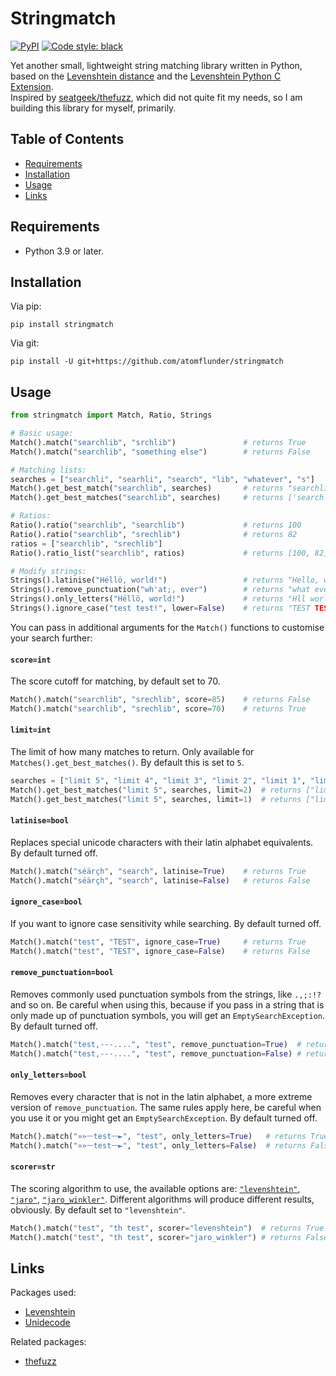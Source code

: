 # Stringmatch

[![PyPI](https://img.shields.io/pypi/v/stringmatch?color=blue)](https://pypi.org/project/stringmatch/) [![Code style: black](https://img.shields.io/badge/code%20style-black-000000.svg)](https://github.com/psf/black)


Yet another small, lightweight string matching library written in Python, based on the [Levenshtein distance](https://en.wikipedia.org/wiki/Levenshtein_distance) and the [Levenshtein Python C Extension](https://github.com/maxbachmann/Levenshtein).  
Inspired by [seatgeek/thefuzz](https://github.com/seatgeek/thefuzz), which did not quite fit my needs, so I am building this library for myself, primarily.

## Table of Contents
- [Requirements](#requirements)
- [Installation](#installation)
- [Usage](#usage)
- [Links](#links)

## Requirements

- Python 3.9 or later.

## Installation

Via pip:

```
pip install stringmatch
```

Via git:
```
pip install -U git+https://github.com/atomflunder/stringmatch
```

## Usage

```python
from stringmatch import Match, Ratio, Strings

# Basic usage:
Match().match("searchlib", "srchlib")               # returns True
Match().match("searchlib", "something else")        # returns False

# Matching lists:
searches = ["searchli", "searhli", "search", "lib", "whatever", "s"]
Match().get_best_match("searchlib", searches)       # returns "searchli"
Match().get_best_matches("searchlib", searches)     # returns ['searchli', 'searhli', 'search']

# Ratios:
Ratio().ratio("searchlib", "searchlib")             # returns 100
Ratio().ratio("searchlib", "srechlib")              # returns 82
ratios = ["searchlib", "srechlib"]
Ratio().ratio_list("searchlib", ratios)             # returns [100, 82]

# Modify strings:
Strings().latinise("Héllö, world!")                 # returns "Hello, world!"
Strings().remove_punctuation("wh'at;, ever")        # returns "what ever"
Strings().only_letters("Héllö, world!")             # returns "Hll world"
Strings().ignore_case("test test!", lower=False)    # returns "TEST TEST!"
```

You can pass in additional arguments for the `Match()` functions to customise your search further:

#### `score=int`

The score cutoff for matching, by default set to 70.

```python
Match().match("searchlib", "srechlib", score=85)    # returns False
Match().match("searchlib", "srechlib", score=70)    # returns True
```

#### `limit=int`

The limit of how many matches to return. Only available for `Matches().get_best_matches()`. By default this is set to `5`.

```python
searches = ["limit 5", "limit 4", "limit 3", "limit 2", "limit 1", "limit 0"]
Match().get_best_matches("limit 5", searches, limit=2)  # returns ["limit 5", "limit 4"]
Match().get_best_matches("limit 5", searches, limit=1)  # returns ["limit 5"]
```

#### `latinise=bool`

Replaces special unicode characters with their latin alphabet equivalents. By default turned off.

```python
Match().match("séärçh", "search", latinise=True)    # returns True
Match().match("séärçh", "search", latinise=False)   # returns False
```

#### `ignore_case=bool`

If you want to ignore case sensitivity while searching. By default turned off.

```python
Match().match("test", "TEST", ignore_case=True)     # returns True
Match().match("test", "TEST", ignore_case=False)    # returns False
```

#### `remove_punctuation=bool`

Removes commonly used punctuation symbols from the strings, like `.,;:!?` and so on. Be careful when using this, because if you pass in a string that is only made up of punctuation symbols, you will get an `EmptySearchException`. By default turned off.

```python
Match().match("test,---....", "test", remove_punctuation=True)  # returns True
Match().match("test,---....", "test", remove_punctuation=False) # returns False
```

#### `only_letters=bool`

Removes every character that is not in the latin alphabet, a more extreme version of `remove_punctuation`. The same rules apply here, be careful when you use it or you might get an `EmptySearchException`. By default turned off.

```python
Match().match("»»ᅳtestᅳ►", "test", only_letters=True)   # returns True
Match().match("»»ᅳtestᅳ►", "test", only_letters=False)  # returns False
```

#### `scorer=str`

The scoring algorithm to use, the available options are: [`"levenshtein"`](https://en.wikipedia.org/wiki/Levenshtein_distance), [`"jaro"`](https://en.wikipedia.org/wiki/Jaro–Winkler_distance#Jaro_similarity), [`"jaro_winkler"`](https://en.wikipedia.org/wiki/Jaro–Winkler_distance#Jaro–Winkler_similarity). Different algorithms will produce different results, obviously. By default set to `"levenshtein"`.

```python
Match().match("test", "th test", scorer="levenshtein")  # returns True (score = 73)
Match().match("test", "th test", scorer="jaro_winkler") # returns False (score = 60)
```


## Links

Packages used:

- [Levenshtein](https://github.com/maxbachmann/Levenshtein)
- [Unidecode](https://github.com/avian2/unidecode)

Related packages:

- [thefuzz](https://github.com/seatgeek/thefuzz)
